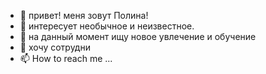 - 👋 привет! меня зовут Полина!
- 👀 интересует необычное и неизвестное.
- 🌱 на данный момент ищу новое увлечение и обучение 
- 💞️ хочу сотрудни
- 📫 How to reach me ...

<!---
PolinASatanina/PolinASatanina is a ✨ special ✨ repository because its `README.md` (this file) appears on your GitHub profile.
You can click the Preview link to take a look at your changes.
--->
